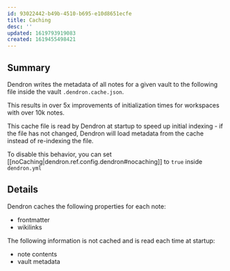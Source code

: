 ```yaml
---
id: 93022442-b49b-4510-b695-e10d8651ecfe
title: Caching
desc: ''
updated: 1619793919083
created: 1619455498421
---
```


## Summary

Dendron writes the metadata of all notes for a given vault to the following file inside the vault `.dendron.cache.json`.

This results in over 5x improvements of initialization times for workspaces with over 10k notes.

This cache file is read by Dendron at startup to speed up initial indexing - if the file has not changed, Dendron will load metadata from the cache instead of re-indexing the file. 

To disable this behavior, you can set [[noCaching|dendron.ref.config.dendron#nocaching]] to `true` inside `dendron.yml`


## Details

Dendron caches the following properties for each note:
- frontmatter 
- wikilinks

The following information is not cached and is read each time at startup:
- note contents
- vault metadata
